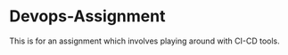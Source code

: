 Devops-Assignment
=================

This is for an assignment which involves playing around with CI-CD tools. 
